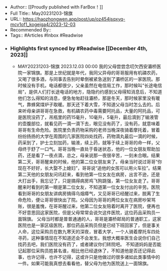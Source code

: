 - Author:: [[Proudly published with FarBox！]]
- Full Title:: May20231203-锦旗
- URL:: https://haozhongwen.app/post/up/oz454jsqxyq-mcv1of1_kogejga4/2023-12-03
- Recommended By::
- Tags:: #Articles #Inbox #Readwise
- ### Highlights first synced by #Readwise [[December 4th, 2023]]
    - MAY20231203-锦旗 2023.12.03 00:00 我的父母尝尝念叨欠西安灞桥医院一家锦旗。那是上世纪就是年代，我同父异母的哥哥服用有机磷农药，又喝了很多酒，与同事去告别时晕倒被紧急送到了灞桥区的一家医院。那时候没有手机，电话都很少，父亲虽然在电信局工作，那时候叫“长途电信局”，是供人们打长途电话的地方，隐隐约约感到父母得知消息后，不知道他们怎么得知的消息，便急匆匆赶往灞桥，那是冬天，那时候家里没有暖气，靠蜂窝煤炉子取暖。那天还下着大雪，不知道父母当时怎么去的。后来听母亲讲哥哥在急救，有机磷农药中毒需要阿托品，大量的阿托品，可是医院没药了，吊瓶里的药15毫升，10毫升，5毫升，最后滴到了输液管的壶腹部位，就看见药一滴一滴下去，眼见没有药了，没有药，就意味着哥哥有生命危险。医院里负责药物采购的老师当晚深夜骑着摩托着，冒着纷纷扬扬的大学在周围的几家医院四处找药，药物滴丸最后一滴的时候，药采到了，护士立刻加药，输液，续上药，就等于续上哥哥的命一样，父母终于舒了一口气。哥哥当晚一直处于昏迷状态，他的一位女朋友帮助加药，还是看了一夜点滴，总之，母亲说那一夜很辛苦，一刻未合眼。结果第二天，哥哥醒来的时候，他的第二位女朋友来了。母亲当时说过哥哥“你现在不好好，长大娶不上媳妇”，哥哥说“追他的女孩可以用火车拉”。结果第二天他的女朋友问讯赶来，看到他第一位女友在病房，出言不逊，还是大打出手，我忘记了，只是搞得病房鸡飞狗跳强，第一位女友走了。哥哥醒来时看到的第一眼是第二位女友，不知道第一位女友付出的辛劳。医院看到哥哥的女朋友讲病房搞得乌烟瘴气，又见哥哥已经醒过来，脱离了生命危险，便让哥哥很快出了院。父母因为哥哥的两位女友在病房吵架骂账，很是羞愧，在哥哥醒过来，他第二位女友陪着时离开了医院，便再也不好意思回这家医院，但是父母常常会说欠这件医院，这位药品采购员一面锦旗。 父母当时都是普普通通的人，哥哥是灞桥邮局的普通职工，这家医院也是一家区级医院，那位药品采购员但是已经下班回家了，但是事关人命，这位采购员在数九寒天的深夜，冒着大学，一个人骑着摩托车四处寻药，这种事情现在不知道还会不会发生。我想大概率医生会说你们自己找药去吧，我们医院没有药了，或者建议你们转院吧。 不知道妈妈是否能记起那位采购员姓甚名谁，相比他已经退休了，不知道他是否还记得此事，也许记得，也许不记得，这或许只是他做过的很多诸如此类事情中的一件。如果可能我真想去看看他，替父母为他为医院送上一面锦旗。
